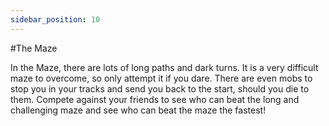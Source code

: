 ```yaml
---
sidebar_position: 10
---
```


#The Maze

In the Maze, there are lots of long paths and dark turns. It is a very difficult maze to overcome, so only attempt it if you dare. There are even mobs to stop you in your tracks and send you back to the start, should you die to them. Compete against your friends to see who can beat the long and challenging maze and see who can beat the maze the fastest!

